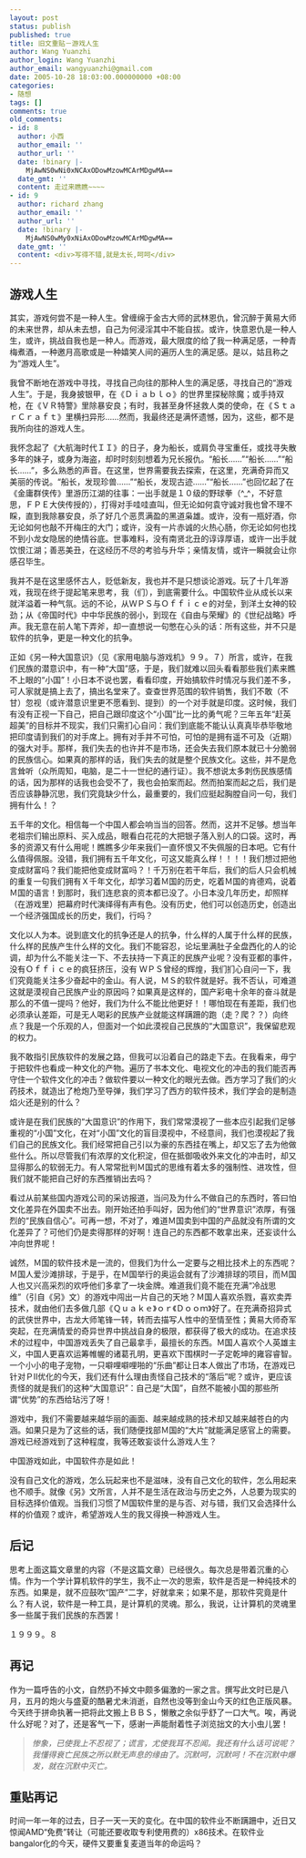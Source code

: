 ```yaml
---
layout: post
status: publish
published: true
title: 旧文重贴－游戏人生
author: Wang Yuanzhi
author_login: Wang Yuanzhi
author_email: wangyuanzhi@gmail.com
date: 2005-10-28 18:03:00.000000000 +08:00
categories:
- 随想
tags: []
comments: true
old_comments:
- id: 8
  author: 小西
  author_email: ''
  author_url: ''
  date: !binary |-
    MjAwNS0wNi0xNCAxODowMzowMCArMDgwMA==
  date_gmt: ''
  content: 走过来瞧瞧~~~~
- id: 9
  author: richard zhang
  author_email: ''
  author_url: ''
  date: !binary |-
    MjAwNS0wMy0xNiAxODowMzowMCArMDgwMA==
  date_gmt: ''
  content: <div>写得不错,就是太长,呵呵</div>
---
```

## 游戏人生 ##

其实，游戏何尝不是一种人生。曾缠绵于金古大师的武林恩仇，曾沉醉于黄易大师的未来世界，却从未去想，自己为何浸淫其中不能自拔。或许，快意恩仇是一种人生，或许，挑战自我也是一种人。而游戏，最大限度的给了我一种满足感，一种青梅煮酒，一种邀月高歌或是一种嬉笑人间的遍历人生的满足感。是以，姑且称之为“游戏人生”。
<!-- more -->
我曾不断地在游戏中寻找，寻找自己向往的那种人生的满足感，寻找自己的“游戏人生”。于是，我身披银甲，在《Ｄｉａｂｌｏ》的世界里探秘除魔；或手持双枪，在《ＶＲ特警》里除暴安良；有时，我甚至身怀拯救人类的使命，在《ＳｔａｒＣｒａｆｔ》里横扫异形……然而，我最终还是满怀遗憾，因为，这些，都不是我所向往的游戏人生。

我怀念起了《大航海时代ＩＩ》的日子，身为船长，或肩负寻宝重任，或找寻失散多年的妹子，或身为海盗，却时时刻刻想着为兄长报仇。“船长……”“船长……”“船长……”，多么熟悉的声音。在这里，世界需要我去探索，在这里，充满奇异而又美丽的传说。“船长，发现珍兽……”“船长，发现古迹……”“船长……”也回忆起了在《金庸群侠传》里游历江湖的往事：一出手就是１０级的野球拳（^_^，不好意思，ＦＰＥ大侠传授的），打得对手哇哇直叫，但无论如何袁守诚对我也曾不理不睬，直到我除暴安良，杀了好几个恶贯满盈的黑道枭雄。或许，没有一瓶好酒，你无论如何也敲不开梅庄的大门；或许，没有一片赤诚的火热心肠，你无论如何也找不到小龙女隐居的绝情谷底。世事难料，没有南贤北丑的谆谆厚语，或许一出手就饮恨江湖；善恶美丑，在这经历不尽的考验与升华；亲情友情，或许一瞬就会让你感召毕生。

我并不是在这里感怀古人，贬低新友，我也并不是只想谈论游戏。玩了十几年游戏，我现在终于提起笔来思考，我（们），到底需要什么。中国软件业从成长以来就洋溢着一种气氛。远的不论，从ＷＰＳ与Ｏｆｆｉｃｅ的对垒，到洋土女神的较劲；从《帝国时代》中中华民族的弱小，到现在《自由与荣耀》的《世纪战略》呼声。我无意在前人笔下弄斧，却一直想说一句憋在心头的话：所有这些，并不只是软件的抗争，更是一种文化的抗争。

正如《另一种大国意识》（见《家用电脑与游戏机》９９。７）所言，或许，在我们民族的潜意识中，有一种“大国”感，于是，我们就难以回头看看那些我们素来瞧不上眼的“小国”！小日本不说也罢，看看印度，开始搞软件时情况与我们差不多，可人家就是搞上去了，搞出名堂来了。查查世界范围的软件销售，我们不敢（不甘）忽视（或许潜意识里更不愿看到、提到）的一个对手就是印度。这时候，我们有没有正视一下自己，把自己跟印度这个“小国”比一比的勇气呢？三年五年“赶英超美”的目标并不现实，我们只需扪心自问：我们到底能不能认认真真毕恭毕敬地把印度请到我们的对手席上。拥有对手并不可怕，可怕的是拥有遥不可及（近期）的强大对手。那样，我们失去的也许并不是市场，还会失去我们原本就已十分脆弱的民族信心。如果真的那样的话，我们失去的就是整个民族文化。这些，并不是危言耸听（众所周知，电脑，是二十一世纪的通行证）。我不想说太多刺伤民族感情的话，因为那样的话我也会受不了，我也会拍案而起。然而拍案而起之后，我们是否应该静静沉思，我们究竟缺少什么，最重要的，我们应挺起胸膛自问一句，我们拥有什么！？

五千年的文化。相信每一个中国人都会响当当的回答。然而，这并不足够。想当年老祖宗们输出原料、买入成品，眼看白花花的大把银子落入别人的口袋。这时，再多的资源又有什么用呢！瞧瞧多少年来我们一直怀恨又不失佩服的日本吧。它有什么值得佩服。没错，我们拥有五千年文化，可这又能真么样！！！！我们想过把他变成财富吗？我们能把他变成财富吗？！千万别在若干年后，我们的后人只会机械的重复一句我们拥有Ｘ千年文化，却学习着Ｍ国的历史，吃着Ｍ国的肯德鸡，说着Ｍ国的语言！到那时，我们连悲哀的资本都已没了。小日本没几年历史，却照样（在游戏里）把幕府时代演绎得有声有色。没有历史，他们可以创造历史，创造出一个经济强国成长的历史，我们，行吗？

文化以人为本。说到底文化的抗争还是人的抗争，什么样的人属于什么样的民族，什么样的民族产生什么样的文化。我们不能容忍，论坛里满肚子全盘西化的人的论调，却为什么不能关注一下、不去扶持一下真正的民族产业呢？没有亚都的事件，没有Ｏｆｆｉｃｅ的疯狂挤压，没有 ＷＰＳ曾经的辉煌，我们扪心自问一下，我们究竟能关注多少奋起中的金山。有人说，ＭＳ的软件就是好。我不否认，可难道这就是漠视自己民族产业的原因吗？如果真是这样的，国产彩电十余年的奋斗就是那么的不值一提吗？他好，我们为什么不能比他更好！！哪怕现在有差距，我们也必须承认差距，可是无人喝彩的民族产业就能这样蹒跚的跑（走？爬？？）向终点？我是一个乐观的人，但面对一个如此漠视自己民族的“大国意识”，我保留悲观的权力。

我不敢指引民族软件的发展之路，但我可以沿着自己的路走下去。在我看来，毋宁于把软件也看成一种文化的产物。遍历了书本文化、电视文化的冲击的我们能否再守住一个软件文化的冲击？做软件要以一种文化的眼光去做。西方学习了我们的火药技术，就造出了枪炮乃至导弹，我们学习了西方的软件技术，我们学会的是制造焰火还是别的什么？

或许是在我们民族的“大国意识”的作用下，我们常常漠视了一些本应引起我们足够重视的“小国”文化，在对“小国”文化的盲目漠视中，不经意间，我们也漠视起了我们自己的民族文化。我们经常把自己引以为豪的东西挂在嘴上，却又忘了去为他做些什么。所以尽管我们有浓厚的文化积淀，但在抵御吸收外来文化的冲击时，却又显得那么的软弱无力。有人常常批判Ｍ国式的思维有着太多的强制性、进攻性，但我们就不能把自己好的东西推销出去吗？

看过从前某些国内游戏公司的采访报道，当问及为什么不做自己的东西时，答曰怕文化差异在外国卖不出去。刚开始还拍手叫好，因为他们的“世界意识”浓厚，有强烈的“民族自信心”。可再一想，不对了，难道Ｍ国卖到中国的产品就没有所谓的文化差异了？可他们仍是卖得那样的好啊！连自己的东西都不敢拿出来，还妄谈什么冲向世界呢！

诚然，Ｍ国的软件技术是一流的，但我们为什么一定要与之相比技术上的东西呢？Ｍ国人爱沙滩排球，于是乎，在Ｍ国举行的奥运会就有了沙滩排球的项目，而Ｍ国人也又兴高采烈的欢呼他们多拿了一块金牌。难道我们竟不能在充满“冷战思维”（引自《另》文）的游戏中闯出一片自己的天地？Ｍ国人喜欢杀戮，喜欢卖弄技术，就由他们去多做几部《Ｑｕａｋｅ》ｏｒ《Ｄｏｏｍ》好了。在充满奇招异式的武侠世界中，古龙大师笔锋一转，转而去描写人性中的至情至性；黄易大师奇军突起，在充满情爱的奇异世界中挑战自身的极限，都获得了极大的成功。在追求技术的过程中，中国游戏丢失了自己最拿手，最擅长的东西。Ｍ国人喜欢个人英雄主义，中国人更喜欢运筹帷幄的诸葛孔明，更喜欢下围棋时一子定乾坤的雍容睿智。一个小小的电子宠物，一只噼哩噼哩啪的“乐曲”都让日本人做出了市场，在游戏已针对ＰII优化的今天，我们还有什么理由责怪自己技术的“落后”呢？或许，更应该责怪的就是我们的这种“大国意识”：自己是“大国”，自然不能被小国的那些所谓“优势”的东西给玷污了呀！     

游戏中，我们不需要越来越华丽的画面、越来越成熟的技术却又越来越苍白的内涵。如果只是为了这些的话，我们随便找部Ｍ国的“大片”就能满足感官上的需要。游戏已经游戏到了这种程度，我等还敢妄谈什么游戏人生？

中国游戏如此，中国软件亦是如此！

没有自己文化的游戏，怎么玩起来也不是滋味，没有自己文化的软件，怎么用起来也不顺手。就像《另》文所言，人并不是生活在政治与历史之外，人总要为现实的目标选择价值观。当我们习惯了Ｍ国软件里的是与否、对与错，我们又会选择什么样的价值观？或许，希望游戏人生的我又得换一种游戏人生。     

## 后记 ##

思考上面这篇文章里的内容（不是这篇文章）已经很久。每次总是带着沉重的心情。作为一个学计算机软件的学生，我不止一次的思索，软件是否是一种纯技术的东西。如果是，就不应鼓吹“国产”二字，好就拿来；如果不是，那软件究竟是什么？有人说，软件是一种工具，是计算机的灵魂。那么，我说，让计算机的灵魂里多一些属于我们民族的东西罢！

１９９９。８

## 再记 ##

作为一篇呼告的小文，自然扔不掉文中颇多偏激的一家之言。撰写此文时已是八月，五月的炮火与盛夏的酷暑尤未消逝，自然也没等到金山今天的红色正版风暴。今天终于拼命执著一把将此文搬上ＢＢＳ，懒散之余似乎舒了一口大气。唉，再说什么好呢？对了，还是客气一下，感谢一声能耐着性子浏览拙文的大小虫儿罢！

>*惨象，已使我上不忍视了；谎言，尤使我耳不忍闻。我还有什么话可说呢？我懂得衰亡民族之所以默无声息的缘由了。沉默呵，沉默呵！不在沉默中爆发，就在沉默中灭亡。*

## 重贴再记 ##

时间一年一年的过去，日子一天一天的变化。在中国的软件业不断蹒跚中，近日又惊闻AMD“免费”转让（可能还要收取专利使用费的）x86技术。在软件业bangalor化的今天，硬件又要重复麦道当年的命运吗？
